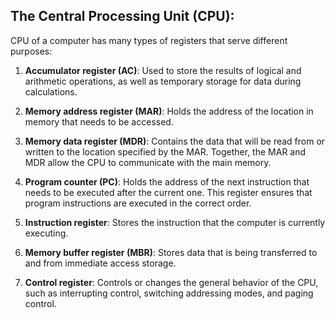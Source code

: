## The Central Processing Unit (CPU):
CPU of a computer has many types of registers that serve different purposes:

1. **Accumulator register (AC)**: Used to store the results of logical and arithmetic operations, as well as temporary storage for data during calculations.

2. **Memory address register (MAR)**: Holds the address of the location in memory that needs to be accessed.

3. **Memory data register (MDR)**: Contains the data that will be read from or written to the location specified by the MAR. Together, the MAR and MDR allow the CPU to communicate with the main memory.
4. **Program counter (PC)**: Holds the address of the next instruction that needs to be executed after the current one. This register ensures that program instructions are executed in the correct order.
5. **Instruction register**: Stores the instruction that the computer is currently executing.
6. **Memory buffer register (MBR)**: Stores data that is being transferred to and from immediate access storage.
7. **Control register**: Controls or changes the general behavior of the CPU, such as interrupting control, switching addressing modes, and paging control. 